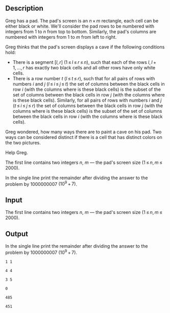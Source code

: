 ## Description

<div><p>Greg has a pad. The pad's screen is an <span class="tex-span"><i>n</i> × <i>m</i></span> rectangle, each cell can be either black or white. We'll consider the pad rows to be numbered with integers from 1 to <span class="tex-span"><i>n</i></span> from top to bottom. Similarly, the pad's columns are numbered with integers from 1 to <span class="tex-span"><i>m</i></span> from left to right.</p><p>Greg thinks that the pad's screen displays a cave if the following conditions hold:</p><ul> <li> There is a segment <span class="tex-span">[<i>l</i>, <i>r</i>]</span> <span class="tex-span">(1 ≤ <i>l</i> ≤ <i>r</i> ≤ <i>n</i>)</span>, such that each of the rows <span class="tex-span"><i>l</i>, <i>l</i> + 1, ..., <i>r</i></span> has exactly two black cells and all other rows have only white cells. </li><li> There is a row number <span class="tex-span"><i>t</i></span> <span class="tex-span">(<i>l</i> ≤ <i>t</i> ≤ <i>r</i>)</span>, such that for all pairs of rows with numbers <span class="tex-span"><i>i</i></span> and <span class="tex-span"><i>j</i></span> <span class="tex-span">(<i>l</i> ≤ <i>i</i> ≤ <i>j</i> ≤ <i>t</i>)</span> the set of columns between the black cells in row <span class="tex-span"><i>i</i></span> <span class="tex-font-style-bf">(with the columns where is these black cells)</span> is the subset of the set of columns between the black cells in row <span class="tex-span"><i>j</i></span> <span class="tex-font-style-bf">(with the columns where is these black cells)</span>. Similarly, for all pairs of rows with numbers <span class="tex-span"><i>i</i></span> and <span class="tex-span"><i>j</i></span> <span class="tex-span">(<i>t</i> ≤ <i>i</i> ≤ <i>j</i> ≤ <i>r</i>)</span> the set of columns between the black cells in row <span class="tex-span"><i>j</i></span> <span class="tex-font-style-bf">(with the columns where is these black cells)</span> is the subset of the set of columns between the black cells in row <span class="tex-span"><i>i</i></span> <span class="tex-font-style-bf">(with the columns where is these black cells)</span>. </li></ul><p>Greg wondered, how many ways there are to paint a cave on his pad. Two ways can be considered distinct if there is a cell that has distinct colors on the two pictures.</p><p>Help Greg.</p></div><div class="input-specification"><p>The first line contains two integers <span class="tex-span"><i>n</i></span>, <span class="tex-span"><i>m</i></span> — the pad's screen size <span class="tex-span">(1 ≤ <i>n</i>, <i>m</i> ≤ 2000)</span>.</p></div><div class="output-specification"><p>In the single line print the remainder after dividing the answer to the problem by <span class="tex-span">1000000007</span> <span class="tex-span">(10<sup class="upper-index">9</sup> + 7)</span>.</p></div>

## Input

<p>The first line contains two integers <span class="tex-span"><i>n</i></span>, <span class="tex-span"><i>m</i></span> — the pad's screen size <span class="tex-span">(1 ≤ <i>n</i>, <i>m</i> ≤ 2000)</span>.</p>

## Output

<p>In the single line print the remainder after dividing the answer to the problem by <span class="tex-span">1000000007</span> <span class="tex-span">(10<sup class="upper-index">9</sup> + 7)</span>.</p>





```input1
1 1

```




```input2
4 4

```




```input3
3 5

```




```output1
0

```




```output2
485

```




```output3
451

```


